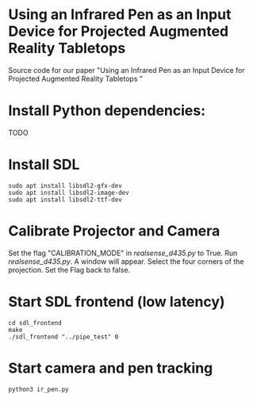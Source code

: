 # Using an Infrared Pen as an Input Device for Projected Augmented Reality Tabletops 

Source code for our paper "Using an Infrared Pen as an Input Device for Projected Augmented Reality Tabletops "

# Install Python dependencies:

TODO

# Install SDL

```
sudo apt install libsdl2-gfx-dev
sudo apt install libsdl2-image-dev
sudo apt install libsdl2-ttf-dev
```



# Calibrate Projector and Camera

Set the flag "CALIBRATION_MODE" in _realsense_d435.py_ to True.
Run _realsense_d435.py_. A window will appear. Select the four corners of the projection.
Set the Flag back to false.

# Start SDL frontend (low latency)

```
cd sdl_frontend
make
./sdl_frontend "../pipe_test" 0
```

# Start camera and pen tracking

```python3 ir_pen.py```

